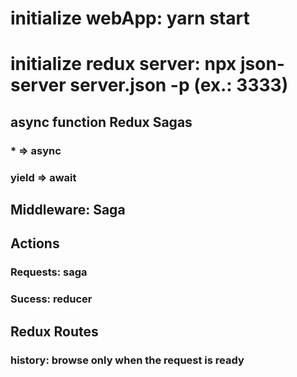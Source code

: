 # initialize webApp: yarn start
# initialize redux server: npx json-server server.json -p (ex.: 3333)

## async function Redux Sagas
### * => async
### yield => await

## Middleware: Saga

## Actions
### Requests: saga
### Sucess: reducer

## Redux Routes
### history: browse only when the request is ready